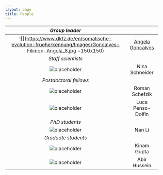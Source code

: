 ```yaml
---
layout: page
title: People
---
```


| *Group leader* | |
:-------------------------:|:-------------------------:
![](https://www.dkfz.de/en/somatische-evolution-frueherkennung/Images/Goncalves-Filimon-Angela_8.jpg =150x150)  |  [Angela Goncalves](https://goncalves-lab.github.io/angela/)
| *Staff scientists* | |
![placeholder](http://placehold.it/150x150 "Small example image") | Nina Schneider
| *Postdoctoral fellows* | |
![placeholder](http://placehold.it/150x150 "Small example image") | Roman Schefzik
![placeholder](http://placehold.it/150x150 "Small example image") | Luca Penso-Dolfin
| *PhD students* | |
![placeholder](http://placehold.it/150x150 "Small example image") | Nan Li
| *Graduate students* | |
![placeholder](http://placehold.it/150x150 "Small example image") | Kinam Gupta
![placeholder](http://placehold.it/150x150 "Small example image") | Abir Hussein 


